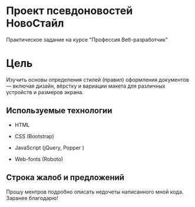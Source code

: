 # Проект псевдоновостей НовоСтайл

Практическое задание на курсе "Профессия Веб-разработчик"

# Цель

Изучить основы определения стилей (правил) оформления документов — включая дизайн, вёрстку и вариации макета для различных устройств и размеров экрана.

## Используемые технологии

* HTML

* CSS (Bootstrap)

* JavaScript (jQuery, Popper )

* Web-fonts (Roboto)

## Строка жалоб и предложений

Прошу ментров подробно описать недочеты написанного мной кода. Заранее благодарю!
